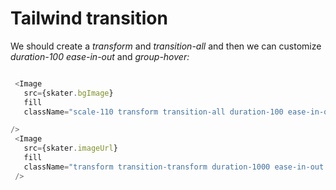 # Tailwind transition

We should create a _transform_ and _transition-all_ and then we can customize _duration-100_ _ease-in-out_ and _group-hover:_

```ts

 <Image
   src={skater.bgImage}
   fill 
   className="scale-110 transform transition-all duration-100 ease-in-out group-hover:scale-100 group-hover:brightness-7 group-hover:saturate-[.8]"

/>
 <Image 
   src={skater.imageUrl} 
   fill 
   className="transform transition-transform duration-1000 ease-in-out group-hover:scale-110"
 />

```
